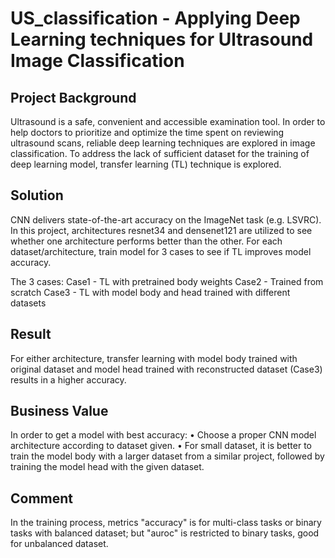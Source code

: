 # US_classification - Applying Deep Learning techniques for Ultrasound Image Classification

## Project Background
Ultrasound is a safe, convenient and accessible examination tool. In order to help doctors to prioritize and optimize the time spent on reviewing ultrasound scans, reliable deep learning techniques are explored in image classification. To address the lack of sufficient dataset for the training of deep learning model, transfer learning (TL) technique is explored.

## Solution
CNN delivers state-of-the-art accuracy on the ImageNet task (e.g. LSVRC). In this project, architectures resnet34 and densenet121 are utilized to see whether one architecture performs better than the other. For each dataset/architecture, train model for 3 cases to see if TL improves model accuracy.

The 3 cases:
Case1 - TL with pretrained body weights
Case2 - Trained from scratch 
Case3 -  TL with model body and head trained with different datasets

## Result
For either architecture, transfer learning with model body trained with original dataset and model head trained with reconstructed dataset (Case3) results in a higher accuracy.

## Business Value
In order to get a model with best accuracy:
• Choose a proper CNN model architecture according to dataset given.
• For small dataset, it is better to train the model body with a larger dataset from a similar project, followed by training the model head with the given dataset.

## Comment
In the training process, metrics "accuracy" is for multi-class tasks or binary tasks with balanced dataset; but "auroc" is restricted to binary tasks, good for unbalanced dataset.
